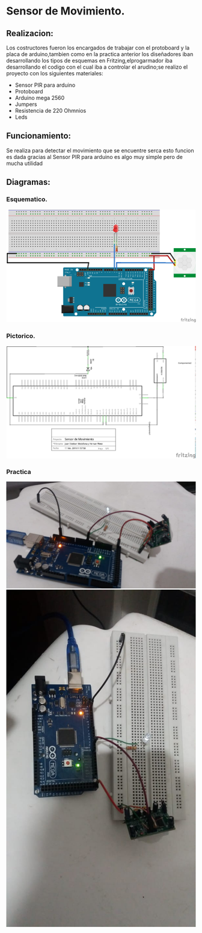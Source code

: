 # Sensor de Movimiento.
## Realizacion:
Los costructores fueron los encargados de trabajar con el protoboard y la placa de arduino,tambien como en la practica anterior los diseñadores iban desarrollando los tipos de esquemas en Fritzing,elprogarmador iba desarrollando el codigo con el cual iba a controlar el arudino;se realizo el proyecto con los siguientes materiales:
+ Sensor PIR para arduino
+ Protoboard
+ Arduino mega 2560
+ Jumpers
+ Resistencia de 220 Ohmnios
+ Leds
## Funcionamiento:
Se realiza para detectar el movimiento que se encuentre serca esto funcion es dada gracias al Sensor PIR para arduino es algo muy simple pero de mucha utilidad
## Diagramas:
### Esquematico.
![7](https://github.com/germangarci/PROYECTO-GUIADO/blob/master/Images/Sensor%20de%20Movimiento%20Protoboard.png)
### Pictorico.
![6](https://github.com/germangarci/PROYECTO-GUIADO/blob/master/Images/Sensor%20de%20Movimiento%20Esquematico.png)
### Practica 
![10](https://github.com/germangarci/PROYECTO-GUIADO/blob/master/Images/Montaje%202.jpeg)
![11](https://github.com/germangarci/PROYECTO-GUIADO/blob/master/Images/Montaje%202.1.jpeg)
